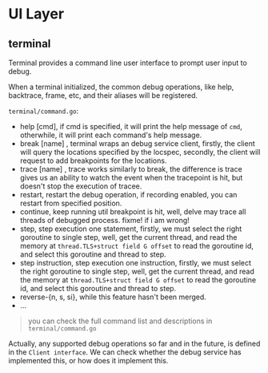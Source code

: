 # UI Layer

## terminal

Terminal provides a command line user interface to prompt user input to debug. 

When a terminal initialized, the common debug operations, like help, backtrace, frame, etc, and their aliases will be registered.

`terminal/command.go`:
- help [cmd], if cmd is specified, it will print the help message of `cmd`, otherwhile, it will print each command's help message.
- break [name] <locspec>, terminal wraps an debug service client, firstly, the client will query the locations specified by the locspec, secondly, the client will request to add breakpoints for the locations.
- trace [name] <linespec>, trace works similarly to break, the difference is trace gives us an ability to watch the event when the tracepoint is hit, but doesn't stop the execution of tracee.
- restart, restart the debug operation, if recording enabled, you can restart from specified position.
- continue, keep running util breakpoint is hit, well, delve may trace all threads of debugged process. fixme! if i am wrong!
- step, step execution one statement, firstly, we must select the right goroutine to single step, well, get the current thread, and read the memory at `thread.TLS+struct field G offset` to read the goroutine id, and select this goroutine and thread to step.
- step instruction, step execution one instruction, firstly, we must select the right goroutine to single step, well, get the current thread, and read the memory at `thread.TLS+struct field G offset` to read the goroutine id, and select this goroutine and thread to step.
- reverse-{n, s, si}, while this feature hasn't been merged.
- ...

>you can check the full command list and descriptions in `terminal/command.go`

Actually, any supported debug operations so far and in the future, is defined in the `Client interface`. We can check whether the debug service has implemented this, or how does it implement this.

